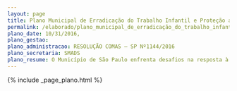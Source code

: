 ```yaml
---
layout: page
title: Plano Municipal de Erradicação do Trabalho Infantil e Proteção ao Jovem Trabalhador
permalink: /elaborado/plano_municipal_de_erradicação_do_trabalho_infantil_e_proteção_ao_jovem_trabalhador
plano_date: 10/31/2016, 
plano_gestao: 
plano_administracao: RESOLUÇÃO COMAS – SP Nº1144/2016
plano_secretaria: SMADS
plano_resume: O Município de São Paulo enfrenta desafios na resposta à demanda relacionada ao trabalho infantil, evidenciando fragmentação de iniciativas e deficiência na capacitação dos profissionais. O Plano Municipal de Prevenção e Erradicação do Trabalho Infantil e Proteção ao Adolescente Trabalhador foca em cinco áreas de ação: 1. Superar o subregistro do trabalho infantil, 2. Tornar visíveis as condições de trabalho desprotegido dos adolescentes, 3. Coordenar iniciativas governamentais, 4. Estabelecer interação entre órgãos públicos, e 5. Capacitar profissionais para lidar com o problema. O plano busca uma intervenção articulada e intersetorial para prevenir e erradicar o trabalho infantil na cidade.
---
```

<div>
{% include _page_plano.html %}
</div>
